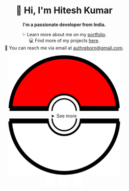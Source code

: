 <div align="center">
  <h1>👋 Hi, I'm Hitesh Kumar</h1>
  <b>I'm a passionate developer from India.</b>
</div>

<div align="center">
   
  ✨ Learn more about me on my [portfolio](https://hiteshverse.github.io). <br>
  💻 Find more of my projects [here](https://github.com/hiteshverse?tab=repositories). <br>
  💌 You can reach me via email at [authreborn@gmail.com](mailto:authreborn@gmail.com).
</div>

<div align="center">
  <a href="#"><img src="assets/pokeball-top.png" width="350px"></a>
  <details>
    <summary>See more</summary>
    <a href="#"><img src="assets/bitmoji.png" width="150"></a> <br>
    <a href="#"><img src="assets/typing.svg"></a>
    <details>
      <summary>About me</summary>
      <div align="left">

```js
/**
 * Represents me.
 * @constructor
 * @param {string} languages - Hindi, Gujrati, English.
 * @param {string} hobbies - Anime, Music, Gaming.
 * @param {string} interests - AI, Open Source, Javascript.
 * @param {Date} birthday - 20th of Dec.
 */
```
  </div>
</details>

<details>
  <summary>Status</summary>
  <div>
    <a href="#"><img src="github_stats.svg" width="340px"></a><br>
    <a href="https://discord.com/users/901270070406299708" target="_blank">
      <img src="https://lanyard.cnrad.dev/api/901270070406299708" width="340px">
    </a>
  </div>
</details>
  </details>
  <a href="#"><img src="assets/pokeball-bottom.png" width="350px"></a>
</div>
<div align="center">
  <a href="https://x.com/hiteshverse" target="blank"><img align="center" src="https://raw.githubusercontent.com/hiteshverse/hiteshverse.github.io/main/assets/twitter.svg" alt="Hitesh's X handle" title="X" width="30"/></a> &nbsp;&nbsp;<a href="https://linkedin.com/in/hiteshverse" target="blank"><img align="center" src="https://raw.githubusercontent.com/hiteshverse/hiteshverse.github.io/main/assets/linkedin.svg" alt="Hitesh's Linkedin handle" title="Linkedin" width="30"/></a> &nbsp;&nbsp;
  <a href="https://instagram.com/hiteshverse" target="blank"><img align="center" src="https://raw.githubusercontent.com/hiteshverse/hiteshverse.github.io/main/assets/instagram.svg" alt="Hitesh's Instagram handle" title="Instagram" width="30"/></a>
</div>

